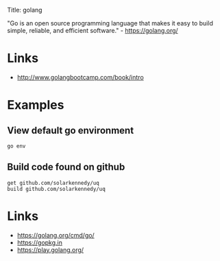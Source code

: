 Title: golang

"Go is an open source programming language that makes it easy to build simple, reliable, and efficient software." - <https://golang.org/>

# Links

- <http://www.golangbootcamp.com/book/intro>

# Examples

## View default go environment

```
go env
```

## Build code found on github

```
get github.com/solarkennedy/uq
build github.com/solarkennedy/uq
```

# Links

- <https://golang.org/cmd/go/>
- <https://gopkg.in>
- <https://play.golang.org/>
